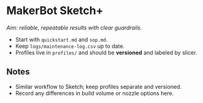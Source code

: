 # MakerBot Sketch+

_Aim: reliable, repeatable results with clear guardrails._

- Start with `quickstart.md` and `sop.md`.
- Keep `logs/maintenance-log.csv` up to date.
- Profiles live in `profiles/` and should be **versioned** and labeled by slicer.

## Notes
- Similar workflow to Sketch; keep profiles separate and versioned.
- Record any differences in build volume or nozzle options here.
